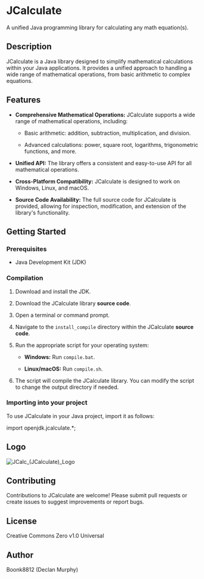 # JCalculate

A unified Java programming library for calculating any math equation(s).

## Description

JCalculate is a Java library designed to simplify mathematical calculations within your Java applications. It provides a unified approach to handling a wide range of mathematical operations, from basic arithmetic to complex equations.

## Features

* **Comprehensive Mathematical Operations:** JCalculate supports a wide range of mathematical operations, including:

    * Basic arithmetic: addition, subtraction, multiplication, and division.

    * Advanced calculations: power, square root, logarithms, trigonometric functions, and more.

* **Unified API:** The library offers a consistent and easy-to-use API for all mathematical operations.

* **Cross-Platform Compatibility:** JCalculate is designed to work on Windows, Linux, and macOS.

* **Source Code Availability:** The full source code for JCalculate is provided, allowing for inspection, modification, and extension of the library's functionality.

## Getting Started

### Prerequisites

* Java Development Kit (JDK)

### Compilation

1.  Download and install the JDK.

2.  Download the JCalculate library **source code**.

3.  Open a terminal or command prompt.

4.  Navigate to the `install_compile` directory within the JCalculate **source code**.

5.  Run the appropriate script for your operating system:

    * **Windows:** Run `compile.bat`.

    * **Linux/macOS:** Run `compile.sh`.

6.  The script will compile the JCalculate library. You can modify the script to change the output directory if needed.

### Importing into your project

To use JCalculate in your Java project, import it as follows:


import openjdk.jcalculate.*;


## Logo
![JCalc_(JCalculate)_Logo](https://github.com/user-attachments/assets/cb1ff209-07e9-4d48-a4c6-0f9adbbc270a)


## Contributing

Contributions to JCalculate are welcome! Please submit pull requests or create issues to suggest improvements or report bugs.

## License

Creative Commons Zero v1.0 Universal

## Author

Boonk8812 (Declan Murphy)

